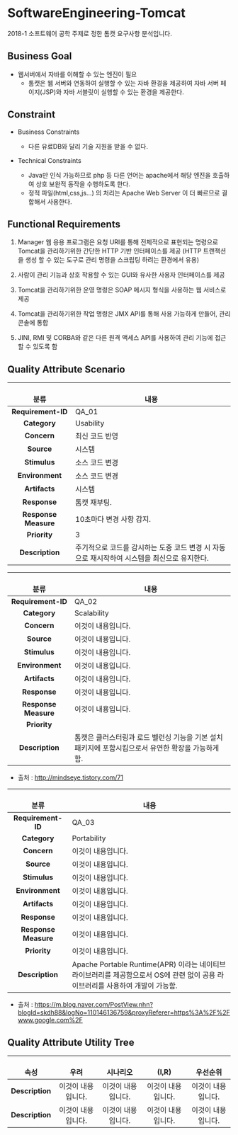 # SoftwareEngineering-Tomcat
2018-1 소프트웨어 공학 주제로 정한 톰캣 요구사항 분석입니다.


## Business Goal
- 웹서버에서 자바를 이해할 수 있는 엔진이 필요
  - 톰캣은 웹 서버와 연동하여 실행할 수 있는 자바 환경을 제공하여 자바 서버 페이지(JSP)와 자바 서블릿이 실행할 수 있는 환경을 제공한다.

## Constraint
- Business Constraints
  - 다른 유료DB와 달리 기술 지원을 받을 수 없다.
  
- Technical Constraints
  - Java만 인식 가능하므로 php 등 다른 언어는 apache에서 해당 엔진을 호출하여 상호 보완적 동작을 수행하도록 한다.
  - 정적 파일(html,css,js…) 의 처리는 Apache Web Server 이 더 빠르므로 결합해서 사용한다.

## Functional Requirements
1. Manager 웹 응용 프로그램은 요청 URI를 통해 전체적으로 표현되는 명령으로 Tomcat을 관리하기위한 간단한 HTTP 기반 인터페이스를 제공 (HTTP 트랜잭션을 생성 할 수 있는 도구로 관리 명령을 스크립팅 하려는 환경에서 유용)

2. 사람이 관리 기능과 상호 작용할 수 있는 GUI와 유사한 사용자 인터페이스를 제공

3. Tomcat을 관리하기위한 운영 명령은 SOAP 메시지 형식을 사용하는 웹 서비스로 제공

4. Tomcat을 관리하기위한 작업 명령은 JMX API를 통해 사용 가능하게 만들어, 관리 콘솔에 통합

5. JINI, RMI 및 CORBA와 같은 다른 원격 액세스 API를 사용하여 관리 기능에 접근 할 수 있도록 함

## Quality Attribute Scenario

|  <center>분류</center> |  <center>내용</center>
|:--------:|:--------|
|**Requirement-ID** | QA_01|
|**Category** | Usability |
|**Concern** | 최신 코드 반영|
|**Source** | 시스템|
|**Stimulus** | 소스 코드 변경|
|**Environment** | 소스 코드 변경|
|**Artifacts** | 시스템 |
|**Response** | 톰캣 재부팅.|
|**Response Measure** | 10초마다 변경 사항 감지.|
|**Priority** | 3 |
|**Description** | 주기적으로 코드를 감시하는 도중 코드 변경 시 자동으로 재시작하여 시스템을 최신으로 유지한다. |

|  <center>분류</center> |  <center>내용</center>
|:--------:|:--------|
|**Requirement-ID** | QA_02|
|**Category** | Scalability |
|**Concern** | 이것이 내용입니다.|
|**Source** | 이것이 내용입니다.|
|**Stimulus** | 이것이 내용입니다.|
|**Environment** | 이것이 내용입니다.|
|**Artifacts** | 이것이 내용입니다.|
|**Response** | 이것이 내용입니다.|
|**Response Measure** | 이것이 내용입니다.|
|**Priority** | |
|**Description** | 톰캣은 클러스터링과 로드 벨런싱 기능을 기본 설치 패키지에 포함시킴으로서 유연한 확장을 가능하게 함.|
* 출처 : http://mindseye.tistory.com/71

|  <center>분류</center> |  <center>내용</center>
|:--------:|:--------|
|**Requirement-ID** | QA_03|
|**Category** | Portability|
|**Concern** | 이것이 내용입니다.|
|**Source** | 이것이 내용입니다.|
|**Stimulus** | 이것이 내용입니다.|
|**Environment** | 이것이 내용입니다.|
|**Artifacts** | 이것이 내용입니다.|
|**Response** | 이것이 내용입니다.|
|**Response Measure** | 이것이 내용입니다.|
|**Priority** | 이것이 내용입니다.|
|**Description** | Apache Portable Runtime(APR) 이라는 네이티브 라이브러리를 제공함으로서 OS에 관련 없이 공용 라이브러리를 사용하여 개발이 가능함.|
* 출처 : https://m.blog.naver.com/PostView.nhn?blogId=skdh88&logNo=110146136759&proxyReferer=https%3A%2F%2Fwww.google.com%2F

## Quality Attribute Utility Tree
|  <center>속성</center> |  <center>우려</center> |   <center>시나리오</center> |  <center>(I,R)</center> |  <center>우선순위</center> |
|:--------:|:--------:|:--------:|:--------:|:--------:|
|**Description** | 이것이 내용입니다.| 이것이 내용입니다.| 이것이 내용입니다.| 이것이 내용입니다.|
|**Description** | 이것이 내용입니다.| 이것이 내용입니다.| 이것이 내용입니다.| 이것이 내용입니다.|
